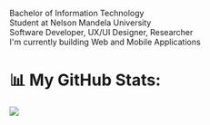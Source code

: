 Bachelor of Information Technology <br/>
Student at Nelson Mandela University<br/>
Software Developer, UX/UI Designer, Researcher<br/>
I'm currently building Web and Mobile Applications<br/>

# 📊 My GitHub Stats:
![](https://github-readme-stats.vercel.app/api/top-langs/?username=AvelaNkanini&theme=react&hide_border=false&include_all_commits=true&count_private=false&layout=compact)

<!-- Proudly created with GPRM ( https://gprm.itsvg.in ) -->

